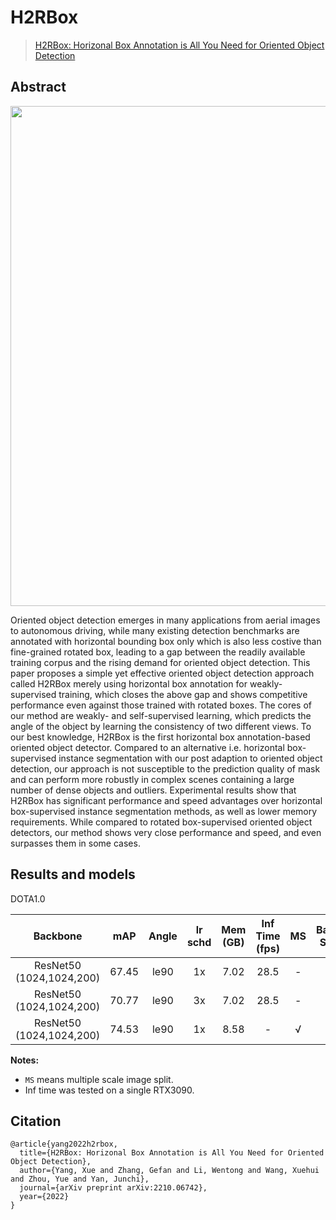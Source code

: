 # H2RBox
> [H2RBox: Horizonal Box Annotation is All You Need for Oriented Object Detection](https://arxiv.org/abs/2210.06742)

<!-- [ALGORITHM] -->
## Abstract

<div align=center>
<img src="./pipeline.png" width="800"/>
</div>

Oriented object detection emerges in many applications from aerial images to autonomous driving, while many existing detection benchmarks are annotated with horizontal bounding box only which is also less costive than fine-grained rotated box, leading to a gap between the readily available training corpus and the rising demand for oriented object detection.  This paper proposes a simple yet effective oriented object detection approach called H2RBox merely using horizontal box annotation for weakly-supervised training, which closes the above gap and shows competitive performance even against those trained with rotated boxes.  The cores of our method are weakly- and self-supervised learning, which predicts the angle of the object by learning the consistency of two different views. To our best knowledge, H2RBox is the first horizontal box annotation-based oriented object detector. Compared to an alternative i.e. horizontal box-supervised instance segmentation with our post adaption to oriented object detection, our approach is not susceptible to the prediction quality of mask and can perform more robustly in complex scenes containing a large number of dense objects and outliers. Experimental results show that H2RBox has significant performance and speed advantages over horizontal box-supervised instance segmentation methods, as well as lower memory requirements. While compared to rotated box-supervised oriented object detectors, our method shows very close performance and speed, and even surpasses them in some cases.

## Results and models

DOTA1.0

|         Backbone         |  mAP  | Angle | lr schd | Mem (GB) | Inf Time (fps) | MS  | Batch Size |                                      Configs                                      |         Download         |
|:------------------------:|:-----:|:-----:|:-------:|:--------:|:--------------:|:---:|:----------:|:---------------------------------------------------------------------------------:|:------------------------:|
| ResNet50 (1024,1024,200) | 67.45 | le90  |   1x    |   7.02   |      28.5      |  -  |     2      |    [h2rbox_r50_adamw_fpn_1x_dota_le90](./h2rbox_r50_adamw_fpn_1x_dota_le90.py)    | [model](https://drive.google.com/file/d/1pRvlHzeTc71HZQBGdlkjFmeK2RzwC9hS/view?usp=sharing) &#124; [log](https://drive.google.com/file/d/1KQ1mtOdAswArm8YGkhXy88LvnOUDIBha/view?usp=sharing) |
| ResNet50 (1024,1024,200) | 70.77 | le90  |   3x    |   7.02   |      28.5      |  -  |     2      |    [h2rbox_r50_adamw_fpn_3x_dota_le90](./h2rbox_r50_adamw_fpn_3x_dota_le90.py)    | [model](https://drive.google.com/file/d/1WMtye2T_DOyPMPKbABQsbzIffANEjYpo/view?usp=sharing) &#124; [log](https://drive.google.com/file/d/1lRXV2-DsvusgE_W7cVoS7l4O30qwAR7L/view?usp=sharing) |
| ResNet50 (1024,1024,200) | 74.53 | le90  |   1x    |   8.58   |       -        |  √  |     2      | [h2rbox_r50_adamw_fpn_1x_dota_ms_le90](./h2rbox_r50_adamw_fpn_1x_dota_ms_le90.py) | [model](https://drive.google.com/file/d/1eY3emcHLs8B0xSU2L3jk0nEcsikSN-vJ/view?usp=sharing) &#124; [log](https://drive.google.com/file/d/1qBLvX94qra6UZFncsb7UDYPgC6nssvQd/view?usp=sharing) |

**Notes:**

- `MS` means multiple scale image split.
- Inf time was tested on a single RTX3090.

## Citation
```
@article{yang2022h2rbox,
  title={H2RBox: Horizonal Box Annotation is All You Need for Oriented Object Detection},
  author={Yang, Xue and Zhang, Gefan and Li, Wentong and Wang, Xuehui and Zhou, Yue and Yan, Junchi},
  journal={arXiv preprint arXiv:2210.06742},
  year={2022}
}

```
